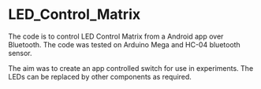 # LED_Control_Matrix

The code is to control LED Control Matrix from a Android app over Bluetooth.
The code was tested on Arduino Mega and HC-04 bluetooth sensor.

The aim was to create an app controlled switch for use in experiments. The LEDs can be replaced by other components as required.
